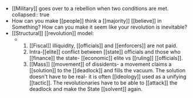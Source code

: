 - [[Military]] goes over to a rebellion when two conditions are met.
  collapsed:: true
- How can you make [[people]] think a [[majority]] [[believe]] in Something? How can you make it seem like your revolution is inevitable?
- [[Structural]] [[revolution]] model:
	- 1. [[Fiscal]] illiquidity, [[officials]] and [[enforcers]] are not paid.
	  2. Intra-[[elite]] conflict between [[state]] officials and those who [[finance]] the state- [[economic]] elite vs [[ruling]] [[officials]].
	  3. [[Mass]] [[movement]] of dissidents- a movement claims a [[solution]] to the [[deadlock]] and fills the vacuum. The solution doesn't have to be real- it is often [[ideology]] used as a unifying [[tactic]]. The revolutionaries have to be able to [[attack]] the deadlock and make the State [[solvent]] again.